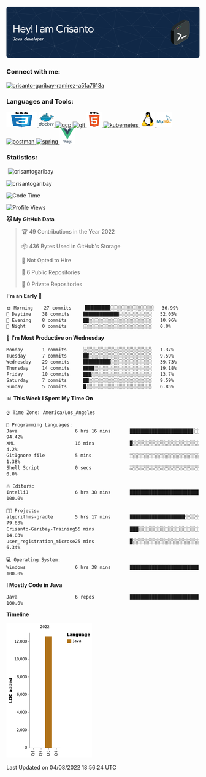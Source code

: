 ![Header](./assets/github-header-image.png)

<h3 align="left">Connect with me:</h3>
<p align="left">
<a href="https://linkedin.com/in/crisanto-garibay-ramirez-a51a7613a" target="blank"><img align="center" src="https://raw.githubusercontent.com/rahuldkjain/github-profile-readme-generator/master/src/images/icons/Social/linked-in-alt.svg" alt="crisanto-garibay-ramirez-a51a7613a" height="30" width="40" /></a>
</p>

<h3 align="left">Languages and Tools:</h3>
<p align="left"> <a href="https://www.w3schools.com/css/" target="_blank" rel="noreferrer"> <img src="https://raw.githubusercontent.com/devicons/devicon/master/icons/css3/css3-original-wordmark.svg" alt="css3" width="80" height="40"/> </a> <a href="https://www.docker.com/" target="_blank" rel="noreferrer"> <img src="https://raw.githubusercontent.com/devicons/devicon/master/icons/docker/docker-original-wordmark.svg" alt="docker" width="40" height="40"/> </a> <a href="https://cloud.google.com" target="_blank" rel="noreferrer"> <img src="https://www.vectorlogo.zone/logos/google_cloud/google_cloud-icon.svg" alt="gcp" width="40" height="40"/> </a> <a href="https://git-scm.com/" target="_blank" rel="noreferrer"> <img src="https://www.vectorlogo.zone/logos/git-scm/git-scm-icon.svg" alt="git" width="40" height="40"/> </a> <a href="https://www.w3.org/html/" target="_blank" rel="noreferrer"> <img src="https://raw.githubusercontent.com/devicons/devicon/master/icons/html5/html5-original-wordmark.svg" alt="html5" width="40" height="40"/> </a> <a href="https://kubernetes.io" target="_blank" rel="noreferrer"> <img src="https://www.vectorlogo.zone/logos/kubernetes/kubernetes-icon.svg" alt="kubernetes" width="40" height="40"/> </a> <a href="https://www.linux.org/" target="_blank" rel="noreferrer"> <img src="https://raw.githubusercontent.com/devicons/devicon/master/icons/linux/linux-original.svg" alt="linux" width="40" height="40"/> </a> <a href="https://www.mysql.com/" target="_blank" rel="noreferrer"> <img src="https://raw.githubusercontent.com/devicons/devicon/master/icons/mysql/mysql-original-wordmark.svg" alt="mysql" width="40" height="40"/> </a> <a href="https://postman.com" target="_blank" rel="noreferrer"> <img src="https://www.vectorlogo.zone/logos/getpostman/getpostman-icon.svg" alt="postman" width="40" height="40"/> </a> <a href="https://spring.io/" target="_blank" rel="noreferrer"> <img src="https://www.vectorlogo.zone/logos/springio/springio-icon.svg" alt="spring" width="40" height="40"/> </a> <a href="https://vuejs.org/" target="_blank" rel="noreferrer"> <img src="https://raw.githubusercontent.com/devicons/devicon/master/icons/vuejs/vuejs-original-wordmark.svg" alt="vuejs" width="40" height="40"/> </a> </p>

<h3 align="left">Statistics:</h3>

<p>&nbsp;<img align="center" src="https://github-readme-stats.vercel.app/api?username=crisantogaribay&show_icons=true&locale=en&theme=dark" alt="crisantogaribay" /></p>

<p><img align="center" src="https://github-readme-streak-stats.herokuapp.com/?user=crisantogaribay&theme=dark" alt="crisantogaribay" /></p>

<!--START_SECTION:waka-->
![Code Time](http://img.shields.io/badge/Code%20Time-55%20hrs%2040%20mins-blue)

![Profile Views](http://img.shields.io/badge/Profile%20Views-3-blue)

**🐱 My GitHub Data** 

> 🏆 49 Contributions in the Year 2022
 > 
> 📦 436 Bytes Used in GitHub's Storage 
 > 
> 🚫 Not Opted to Hire
 > 
> 📜 6 Public Repositories 
 > 
> 🔑 0 Private Repositories  
 > 
**I'm an Early 🐤** 

```text
🌞 Morning    27 commits     █████████░░░░░░░░░░░░░░░░   36.99% 
🌆 Daytime    38 commits     █████████████░░░░░░░░░░░░   52.05% 
🌃 Evening    8 commits      ██░░░░░░░░░░░░░░░░░░░░░░░   10.96% 
🌙 Night      0 commits      ░░░░░░░░░░░░░░░░░░░░░░░░░   0.0%

```
📅 **I'm Most Productive on Wednesday** 

```text
Monday       1 commits      ░░░░░░░░░░░░░░░░░░░░░░░░░   1.37% 
Tuesday      7 commits      ██░░░░░░░░░░░░░░░░░░░░░░░   9.59% 
Wednesday    29 commits     ██████████░░░░░░░░░░░░░░░   39.73% 
Thursday     14 commits     ████░░░░░░░░░░░░░░░░░░░░░   19.18% 
Friday       10 commits     ███░░░░░░░░░░░░░░░░░░░░░░   13.7% 
Saturday     7 commits      ██░░░░░░░░░░░░░░░░░░░░░░░   9.59% 
Sunday       5 commits      █░░░░░░░░░░░░░░░░░░░░░░░░   6.85%

```


📊 **This Week I Spent My Time On** 

```text
⌚︎ Time Zone: America/Los_Angeles

💬 Programming Languages: 
Java                     6 hrs 16 mins       ███████████████████████░░   94.42% 
XML                      16 mins             █░░░░░░░░░░░░░░░░░░░░░░░░   4.2% 
GitIgnore file           5 mins              ░░░░░░░░░░░░░░░░░░░░░░░░░   1.38% 
Shell Script             0 secs              ░░░░░░░░░░░░░░░░░░░░░░░░░   0.0%

🔥 Editors: 
IntelliJ                 6 hrs 38 mins       █████████████████████████   100.0%

🐱‍💻 Projects: 
algorithms-gradle        5 hrs 17 mins       ████████████████████░░░░░   79.63% 
Crisanto-Garibay-Training55 mins             ███░░░░░░░░░░░░░░░░░░░░░░   14.03% 
user_registration_microse25 mins             █░░░░░░░░░░░░░░░░░░░░░░░░   6.34%

💻 Operating System: 
Windows                  6 hrs 38 mins       █████████████████████████   100.0%

```

**I Mostly Code in Java** 

```text
Java                     6 repos             █████████████████████████   100.0%

```


**Timeline**

![Chart not found](https://raw.githubusercontent.com/CrisantoGaribay/CrisantoGaribay/main/charts/bar_graph.png) 


 Last Updated on 04/08/2022 18:56:24 UTC
<!--END_SECTION:waka-->
